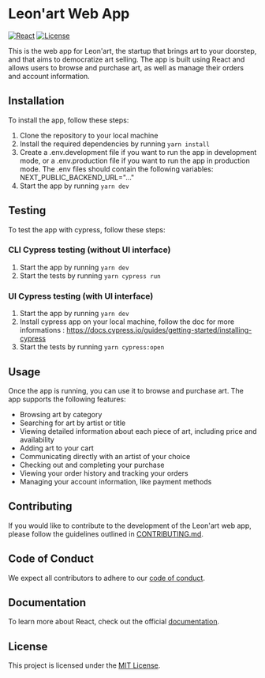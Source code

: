 # Leon'art Web App

[![React](https://img.shields.io/badge/React-v17.0.2-blue.svg)](https://reactjs.org/)
[![License](https://img.shields.io/badge/license-MIT-blue.svg)](https://opensource.org/licenses/MIT)

This is the web app for Leon'art, the startup that brings art to your doorstep, and that aims to democratize art selling. The app is built using React and allows users to browse and purchase art, as well as manage their orders and account information.

## Installation

To install the app, follow these steps:

1. Clone the repository to your local machine
2. Install the required dependencies by running `yarn install`
3. Create a .env.development file if you want to run the app in development mode, or a .env.production file if you want to run the app in production mode. The .env files should contain the following variables:
NEXT_PUBLIC_BACKEND_URL="..."
4. Start the app by running `yarn dev`


## Testing

To test the app with cypress, follow these steps:

### CLI Cypress testing (without UI interface)

1. Start the app by running `yarn dev`
2. Start the tests by running `yarn cypress run`

### UI Cypress testing (with UI interface)

1. Start the app by running `yarn dev`
2. Install cypress app on your local machine, follow the doc for more informations : https://docs.cypress.io/guides/getting-started/installing-cypress
3. Start the tests by running `yarn cypress:open`

## Usage

Once the app is running, you can use it to browse and purchase art. The app supports the following features:

- Browsing art by category
- Searching for art by artist or title
- Viewing detailed information about each piece of art, including price and availability
- Adding art to your cart
- Communicating directly with an artist of your choice
- Checking out and completing your purchase
- Viewing your order history and tracking your orders
- Managing your account information, like payment methods

## Contributing

If you would like to contribute to the development of the Leon'art web app, please follow the guidelines outlined in [CONTRIBUTING.md](https://github.com/Leon-Art-EIP/.github/blob/main/CONTRIBUTING.md).

## Code of Conduct

We expect all contributors to adhere to our [code of conduct](https://github.com/Leon-Art-EIP/.github/blob/main/CODE_OF_CONDUCT.md).

## Documentation

To learn more about React, check out the official [documentation](https://reactjs.org/docs/getting-started.html).

## License

This project is licensed under the [MIT License](https://opensource.org/licenses/MIT).
